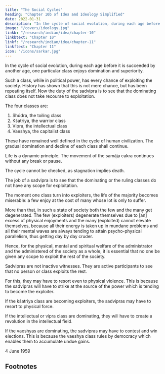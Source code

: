 ```yaml
---
title: "The Social Cycles"
heading: "Chapter 10b of Idea and Ideology Simplified"
date: 2022-01-31
description: "In the cycle of social evolution, during each age before it is succeeded by another age, one particular class enjoys domination and superiority"
image: "/covers/ideology.jpg"
linkb: "/research/indian/idea/chapter-10"
linkbtext: "Chapter 10"
linkf: "/research/indian/idea/chapter-11"
linkftext: "Chapter 11"
icon: "/icons/sarkar.jpg"
---
```



In the cycle of social evolution, during each age before it is succeeded by another age, one particular class enjoys domination and superiority. 

Such a class, while in political power, has every chance of exploiting the society. History has shown that this is not mere chance, but has been repeating itself. Now the duty of the sadvipra is to see that the dominating class does not take recourse to exploitation. 

The four classes are:
1. Shúdra, the toiling class
2. Kśatriya, the warrior class
3. Vipra, the intellectual class
4. Vaeshya, the capitalist class

These have remained well defined in the cycle of human civilization. The gradual domination and decline of each class shall continue<!--  to occur in this cycle -->.

Life is a dynamic principle. The movement of the samája cakra continues without any break or pause.

The cycle cannot be checked, as stagnation implies death. 

The job of a sadvipra is to see that the dominating or the ruling classes do not have any scope for exploitation. 

The moment one class turn into exploiters, the life of the majority becomes miserable: a few enjoy at the cost of many whose lot is only to suffer. 

More than that, in such a state of society both the few and the many get degenerated. The few (exploiters) degenerate themselves due to [an] excess of physical enjoyments and the many (exploited) cannot elevate themselves, because all their energy is taken up in mundane problems and all their mental waves are always tending to attain psycho-physical parallelism, thus getting day by day cruder. 

Hence, for the physical, mental and spiritual welfare of the administrator and the administered of the society as a whole, it is essential that no one be given any scope to exploit the rest of the society.

Sadvipras are not inactive witnesses. They are active participants to see that no person or class exploits the rest. 

For this, they may have to resort even to physical violence. This is because the sadvipras will have to strike at the source of the power which is tending to become the exploiter.

If the kśatriya class are becoming exploiters, the sadvipras may have to resort to physical force. 

If the intellectual or vipra class are dominating, they will have to create a revolution in the intellectual field. 

If the vaeshyas are dominating, the sadvipras may have to contest and win elections. This is because the vaeshya class rules by democracy which enables them to accumulate undue gains.


4 June 1959


## Footnotes

[^1]: A period of chaos and catastrophe ends when kśatriya leadership re-emerges, signifying the start of the next Kśatriya Age. For a more detailed discussion of this process, see “The Shúdra Revolution and the Sadvipra Society” in Human Society Part 2 by the author. –Eds.

[^2]: See also the definitions of parikránti in the author’s Problems of the Day, section 34, and Ánanda Sútram, Chapter 5, Sútra 7. Eds.
